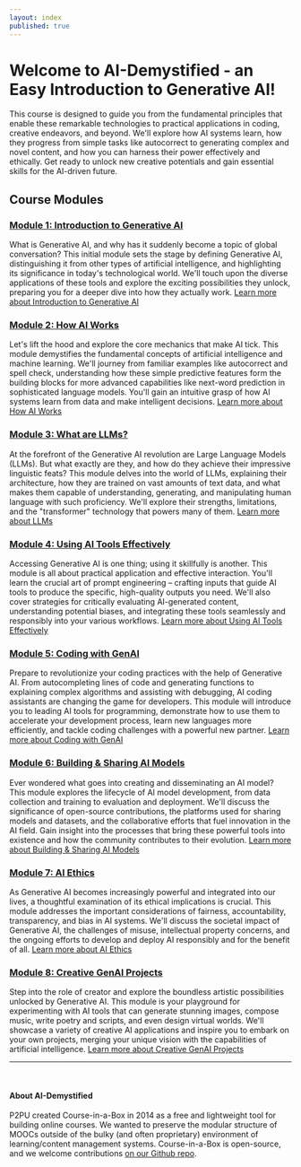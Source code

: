 ```yaml
---
layout: index
published: true
---
```



# Welcome to AI-Demystified - an Easy Introduction to Generative AI!

This course is designed to guide you from the fundamental principles that enable these remarkable technologies to practical applications in coding, creative endeavors, and beyond. We'll explore how AI systems learn, how they progress from simple tasks like autocorrect to generating complex and novel content, and how you can harness their power effectively and ethically. Get ready to unlock new creative potentials and gain essential skills for the AI-driven future.

## Course Modules

### [Module 1: Introduction to Generative AI](./module1-intro-to-genai/)
What is Generative AI, and why has it suddenly become a topic of global conversation? This initial module sets the stage by defining Generative AI, distinguishing it from other types of artificial intelligence, and highlighting its significance in today's technological world. We'll touch upon the diverse applications of these tools and explore the exciting possibilities they unlock, preparing you for a deeper dive into how they actually work.
[Learn more about Introduction to Generative AI](./module1-intro-to-genai/)

### [Module 2: How AI Works](./module2-how-ai-works/)
Let's lift the hood and explore the core mechanics that make AI tick. This module demystifies the fundamental concepts of artificial intelligence and machine learning. We'll journey from familiar examples like autocorrect and spell check, understanding how these simple predictive features form the building blocks for more advanced capabilities like next-word prediction in sophisticated language models. You'll gain an intuitive grasp of how AI systems learn from data and make intelligent decisions.
[Learn more about How AI Works](./module2-how-ai-works/)

### [Module 3: What are LLMs?](./module3-what-are-llms/)
At the forefront of the Generative AI revolution are Large Language Models (LLMs). But what exactly are they, and how do they achieve their impressive linguistic feats? This module delves into the world of LLMs, explaining their architecture, how they are trained on vast amounts of text data, and what makes them capable of understanding, generating, and manipulating human language with such proficiency. We'll explore their strengths, limitations, and the "transformer" technology that powers many of them.
[Learn more about LLMs](./module3-what-are-llms/)

### [Module 4: Using AI Tools Effectively](./module4-using-ai-effectively/)
Accessing Generative AI is one thing; using it skillfully is another. This module is all about practical application and effective interaction. You'll learn the crucial art of prompt engineering – crafting inputs that guide AI tools to produce the specific, high-quality outputs you need. We'll also cover strategies for critically evaluating AI-generated content, understanding potential biases, and integrating these tools seamlessly and responsibly into your various workflows.
[Learn more about Using AI Tools Effectively](./module4-using-ai-effectively/)

### [Module 5: Coding with GenAI](./module5-coding-with-genai/)
Prepare to revolutionize your coding practices with the help of Generative AI. From autocompleting lines of code and generating functions to explaining complex algorithms and assisting with debugging, AI coding assistants are changing the game for developers. This module will introduce you to leading AI tools for programming, demonstrate how to use them to accelerate your development process, learn new languages more efficiently, and tackle coding challenges with a powerful new partner.
[Learn more about Coding with GenAI](./module5-coding-with-genai/)

### [Module 6: Building & Sharing AI Models](./module6-building-sharing-models/)
Ever wondered what goes into creating and disseminating an AI model? This module explores the lifecycle of AI model development, from data collection and training to evaluation and deployment. We'll discuss the significance of open-source contributions, the platforms used for sharing models and datasets, and the collaborative efforts that fuel innovation in the AI field. Gain insight into the processes that bring these powerful tools into existence and how the community contributes to their evolution.
[Learn more about Building & Sharing AI Models](./module6-building-sharing-models/)

### [Module 7: AI Ethics](./module7-ai-ethics/)
As Generative AI becomes increasingly powerful and integrated into our lives, a thoughtful examination of its ethical implications is crucial. This module addresses the important considerations of fairness, accountability, transparency, and bias in AI systems. We'll discuss the societal impact of Generative AI, the challenges of misuse, intellectual property concerns, and the ongoing efforts to develop and deploy AI responsibly and for the benefit of all.
[Learn more about AI Ethics](./module7-ai-ethics/)

### [Module 8: Creative GenAI Projects](./module8-creative-projects/)
Step into the role of creator and explore the boundless artistic possibilities unlocked by Generative AI. This module is your playground for experimenting with AI tools that can generate stunning images, compose music, write poetry and scripts, and even design virtual worlds. We'll showcase a variety of creative AI applications and inspire you to embark on your own projects, merging your unique vision with the capabilities of artificial intelligence.
[Learn more about Creative GenAI Projects](./module8-creative-projects/)

---

<br> 

#### About AI-Demystified

P2PU created Course-in-a-Box in 2014 as a free and lightweight tool for building online courses. We wanted to preserve the modular structure of MOOCs outside of the bulky (and often proprietary) environment of learning/content management systems. Course-in-a-Box is open-source, and we welcome contributions [on our Github repo](https://github.com/p2pu/course-in-a-box).
